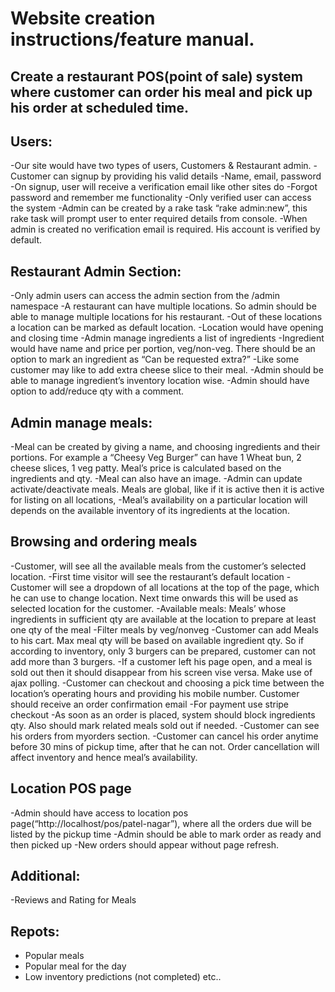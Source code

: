 # Website creation instructions/feature manual.

## Create a restaurant POS(point of sale) system where customer can order his meal and pick up his order at scheduled time.

## Users:

-Our site would have two types of users, Customers & Restaurant admin. 
-Customer can signup by providing his valid details 
-Name, email, password
-On signup, user will receive a verification email like other sites do
-Forgot password and remember me functionality
-Only verified user can access the system
-Admin can be created by a rake task “rake admin:new”, this rake task will prompt user to enter required details from console.
-When admin is created no verification email is required. His account is verified by default. 


## Restaurant Admin Section:

-Only admin users can access the admin section from the /admin namespace
-A restaurant can have multiple locations. So admin should be able to manage multiple locations for his restaurant.
-Out of these locations a location can be marked as default location. 
-Location would have opening and closing time
-Admin manage ingredients a list of ingredients
-Ingredient would have name and price per portion, veg/non-veg. There should be an option to mark an ingredient as “Can be requested extra?”
-Like some customer may like to add extra cheese slice to their meal. 
-Admin should be able to manage ingredient’s inventory location wise. 
-Admin should have option to add/reduce qty with a comment.


## Admin manage meals:

-Meal can be created by giving a name, and choosing ingredients and their portions. For example a “Cheesy Veg Burger” can have 1 Wheat bun, 2 cheese slices, 1 veg patty. Meal’s price is calculated based on the ingredients and qty.
-Meal can also have an image.
-Admin can update activate/deactivate meals. Meals are global, like if it is active then it is active for listing on all locations, 
-Meal’s availability on a particular location will depends on the available inventory of its ingredients at the location.


## Browsing and ordering meals

-Customer, will see all the available meals from the customer’s selected location. 
-First time visitor will see the restaurant’s default location
-Customer will see a dropdown of all locations at the top of the page, which he can use to change location. Next time onwards this will be used as selected location for the customer. 
-Available meals: Meals’ whose ingredients in sufficient qty are available at the location to prepare at least one qty of the meal 
-Filter meals by veg/nonveg
-Customer can add Meals to his cart. Max meal qty will be based on available ingredient qty. So if according to inventory, only 3 burgers can be prepared, customer can not add more than 3 burgers.
-If a customer left his page open, and a meal is sold out then it should disappear from his screen vise versa. Make use of ajax polling.
-Customer can checkout and choosing a pick time between the location’s operating hours and providing his mobile number. Customer should receive an order confirmation email
-For payment use stripe checkout
-As soon as an order is placed, system should block ingredients qty. Also should mark related meals sold out if needed. 
-Customer can see his orders from myorders section. 
-Customer can cancel his order anytime before 30 mins of pickup time, after that he can not. Order cancellation will affect inventory and hence meal’s availability.


## Location POS page

-Admin should have access to location pos page(“http://localhost/pos/patel-nagar”), where all the orders due will be listed by the pickup time
-Admin should be able to mark order as ready and then picked up
-New orders should appear without page refresh.


## Additional:

-Reviews and Rating for Meals


## Repots:

- Popular meals
- Popular meal for the day
- Low inventory predictions (not completed)
etc..
